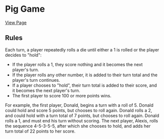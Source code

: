 # Pig Game

[View Page](https://amrdesai.github.io/pig-game/)

## Rules

Each turn, a player repeatedly rolls a die until either a 1 is rolled or the player decides to "hold":

-   If the player rolls a 1, they score nothing and it becomes the next player's turn.
-   If the player rolls any other number, it is added to their turn total and the player's turn continues.
-   If a player chooses to "hold", their turn total is added to their score, and it becomes the next player's turn.
-   The first player to score 100 or more points wins.

For example, the first player, Donald, begins a turn with a roll of 5. Donald could hold and score 5 points, but chooses to roll again. Donald rolls a 2, and could hold with a turn total of 7 points, but chooses to roll again. Donald rolls a 1, and must end his turn without scoring. The next player, Alexis, rolls the sequence 4-5-3-5-5, after which she chooses to hold, and adds her turn total of 22 points to her score.
